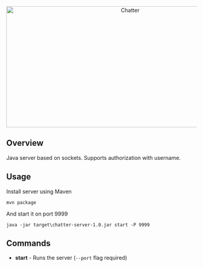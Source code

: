 <div align="center">
  <img align="center" src="https://socialify.git.ci/TimNekk/ChatterServer/image?description=1&font=Inter&language=1&name=1&pattern=Plus&theme=Light" alt="Chatter" width="640" height="320" />
</div>

## Overview

Java server based on sockets.
Supports authorization with username.

## Usage

Install server using Maven

```
mvn package
```

And start it on port 9999

```
java -jar target\chatter-server-1.0.jar start -P 9999
```

## Commands

- **start** - Runs the server (`--port` flag required)
